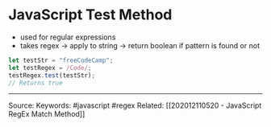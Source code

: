 # JavaScript Test Method
- used for regular expressions
- takes regex -> apply to string -> return boolean if pattern is found or not
```js
let testStr = "freeCodeCamp";
let testRegex = /Code/;
testRegex.test(testStr);
// Returns true
```
---
Source:
Keywords: #javascript #regex
Related: [[202012110520 - JavaScript RegEx Match Method]]